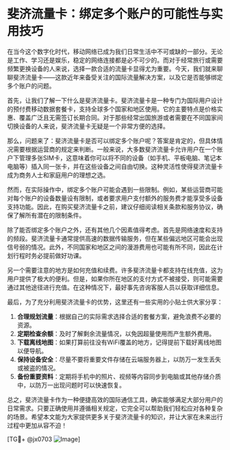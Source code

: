 # 斐济流量卡：绑定多个账户的可能性与实用技巧

在当今这个数字化时代，移动网络已成为我们日常生活中不可或缺的一部分。无论是工作、学习还是娱乐，稳定的网络连接都是必不可少的。而对于经常旅行或需要频繁更换设备的人来说，选择一款合适的流量卡显得尤为重要。今天，我们就来聊聊斐济流量卡——这款近年来备受关注的国际流量解决方案，以及它是否能够绑定多个账户的问题。

首先，让我们了解一下什么是斐济流量卡。斐济流量卡是一种专门为国际用户设计的预付费移动数据套餐卡，支持全球多个国家和地区使用。它的主要特点是价格实惠、覆盖广泛且无需签订长期合同。对于那些经常出国旅游或者需要在不同国家间切换设备的人来说，斐济流量卡无疑是一个非常方便的选择。

那么，问题来了：斐济流量卡是否可以绑定多个账户呢？答案是肯定的，但具体情况需要根据运营商的规定来判断。一般来说，大多数斐济流量卡允许用户在一个账户下管理多张SIM卡，这意味着你可以将不同的设备（如手机、平板电脑、笔记本电脑等）插入同一张卡，并在这些设备之间自由切换。这种灵活性使得斐济流量卡成为商务人士和家庭用户的理想之选。

然而，在实际操作中，绑定多个账户可能会遇到一些限制。例如，某些运营商可能对每个账户的设备数量设有限制，或者要求用户支付额外的服务费才能享受多设备支持功能。因此，在购买斐济流量卡之前，建议仔细阅读相关条款和服务协议，确保了解所有潜在的限制条件。

除了能否绑定多个账户之外，还有其他几个因素值得考虑。首先是网络速度和支持的频段。斐济流量卡通常提供高速的数据传输服务，但在某些偏远地区可能会出现信号弱的情况。此外，不同国家和地区之间的漫游费用也可能有所不同，因此在计划行程时务必提前做好功课。

另一个需要注意的地方是如何充值和续费。许多斐济流量卡都支持在线充值，这为用户提供了极大的便利。但是，如果你所在地区的支付方式不被接受，则可能需要通过其他途径进行充值。在这种情况下，最好事先咨询客服人员以获取详细信息。

最后，为了充分利用斐济流量卡的优势，这里还有一些实用的小贴士供大家分享：

1. **合理规划流量**：根据自己的实际需求选择合适的套餐方案，避免浪费不必要的资源。
2. **定期检查余额**：及时了解剩余流量情况，以免因超量使用而产生额外费用。
3. **下载离线地图**：如果打算前往没有WiFi覆盖的地方，记得提前下载好离线地图以便导航。
4. **保持设备安全**：尽量不要将重要文件存储在云端服务器上，以防万一发生丢失或被盗的情况。
5. **备份重要资料**：定期将手机中的照片、视频等内容同步到电脑或其他存储介质中，以防万一出现问题时可以快速恢复。

总之，斐济流量卡作为一种便捷高效的国际通信工具，确实能够满足大部分用户的日常需求。只要正确使用并遵循相关规定，它完全可以帮助我们轻松应对各种复杂的场景。希望本文能为大家提供更多关于斐济流量卡的知识，并让大家在未来出行过程中更加从容不迫！

[TG💪+ @jx0703 ![Image](https://github.com/user-attachments/assets/dbca1d08-cadb-493c-b0ec-ad6f7a83f270)]